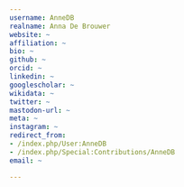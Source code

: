 ```yaml
---
username: AnneDB
realname: Anna De Brouwer
website: ~
affiliation: ~
bio: ~
github: ~
orcid: ~
linkedin: ~
googlescholar: ~
wikidata: ~
twitter: ~
mastodon-url: ~
meta: ~
instagram: ~
redirect_from:
- /index.php/User:AnneDB
- /index.php/Special:Contributions/AnneDB
email: ~

---
```

